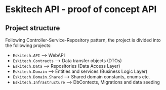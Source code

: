 # Eskitech API - proof of concept API

## Project structure
Following Controller-Service-Repository pattern, the project is divided into the following projects:
- `Eskitech.API` --> WebAPI
- `Eskitech.Contracts` --> Data transfer objects (DTOs)
- `Eskitech.Data` --> Repositories (Data Access Layer)
- `Eskitech.Domain` --> Entities and services (Business Logic Layer)
- `Eskitech.Domain.Shared` --> Shared domain constants, enums etc.
- `Eskitech.Infrastructure` --> DbContexts, Migrations and data seeding